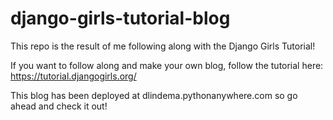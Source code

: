 # django-girls-tutorial-blog
This repo is the result of me following along with the Django Girls Tutorial!

If you want to follow along and make your own blog, follow the tutorial here: https://tutorial.djangogirls.org/

This blog has been deployed at dlindema.pythonanywhere.com so go ahead and check it out!
